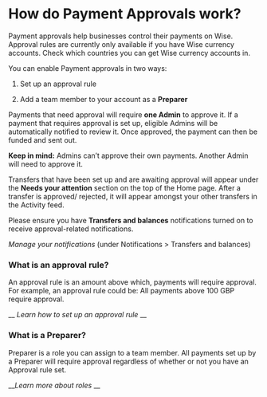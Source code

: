 # How do Payment Approvals work?

Payment approvals help businesses control their payments on Wise. Approval rules are currently only available if you have Wise currency accounts. Check which countries you can get Wise currency accounts in.

You can enable Payment approvals in two ways:

  1. Set up an approval rule

  2. Add a team member to your account as a **Preparer**




Payments that need approval will require **one Admin** to approve it. If a payment that requires approval is set up, eligible Admins will be automatically notified to review it. Once approved, the payment can then be funded and sent out. 

**Keep in mind:** Admins can’t approve their own payments. Another Admin will need to approve it. 

Transfers that have been set up and are awaiting approval will appear under the **Needs your attention** section on the top of the Home page. After a transfer is approved/ rejected, it will appear amongst your other transfers in the Activity feed. 

Please ensure you have **Transfers and balances** notifications turned on to receive approval-related notifications. 

_Manage your notifications_ (under Notifications > Transfers and balances)

### What is an approval rule?

An approval rule is an amount above which, payments will require approval. For example, an approval rule could be: All payments above 100 GBP require approval.

 __ _Learn how to set up an approval rule_ __

### What is a Preparer?

Preparer is a role you can assign to a team member. All payments set up by a Preparer will require approval regardless of whether or not you have an Approval rule set. 

___Learn more about roles_ __
